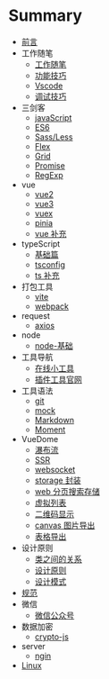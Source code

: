 # Summary

-   [前言](README.md)
-   工作随笔
    -   [工作随笔](工作随笔/工作随笔.md)
    -   [功能技巧](工作随笔/功能技巧.md)
    -   [Vscode](工作随笔/Vscode.md)
    -   [调试技巧](工作随笔/test.md)
-   三剑客
    -   [javaScript](三剑客/javaScript.md)
    -   [ES6](三剑客/ES6.md)
    -   [Sass/Less](三剑客/Sass'Less.md)
    -   [Flex](三剑客/Flex.md)
    -   [Grid](三剑客/Grid.md)
    -   [Promise](三剑客/Promise.md)
    -   [RegExp](三剑客/RegExp.md)
-   vue
    -   [vue2](vue/vue2.md)
    -   [vue3](vue/vue3.md)
    -   [vuex](vue/vuex.md)
    -   [pinia](vue/pinia.md)
    -   [vue 补充](vue/vue补充.md)
-   typeScript
    -   [基础篇](TypeScript/基础篇.md)
    -   [tsconfig](TypeScript/tsconfig.md)
    -   [ts 补充](TypeScript/ts补充.md)
-   打包工具
    -   [vite](打包工具/vite.md)
    -   [webpack](打包工具/webpack.md)
-   request
    -   [axios](request/axios.md)
-   node
    -   [node-基础](node/node基础.md)
-   工具导航
    -   [在线小工具](工具导航/在线小工具.md)
    -   [插件工具官网](工具导航/插件工具官网.md)
-   工具语法
    -   [git](工具语法/git.md)
    -   [mock](工具语法/mockjs.md)
    -   [Markdown](工具语法/Markdown.md)
    -   [Moment](工具语法/Moment.md)
-   VueDome
    -   [瀑布流](vueDemo/瀑布流.md)
    -   [SSR](vueDemo/SSR.md)
    -   [websocket](vueDemo/websocket.md)
    -   [storage 封装](vueDemo/storage封装.md)
    -   [web 分页搜索存储](vueDemo/web分页搜索存储.md)
    -   [虚拟列表](vueDemo/虚拟列表.md)
    -   [二维码显示](vueDemo/二维码显示.md)
    -   [canvas 图片导出](vueDemo/canvas图片导出.md)
    -   [表格导出](vueDemo/表格导出.md)
-   设计原则
    -   [类之间的关系](设计原则/类之间的关系.md)
    -   [设计原则](设计原则/设计原则.md)
    -   [设计模式](设计原则/设计模式.md)
-   [规范](规范/规范.md)
-   微信
    -   [微信公众号](WX/微信公众号.md)
-   数据加密
    -   [crypto-js](数据加密/crypto-js.md)
-   server
    -   [ngin](server/ngin.md)
-   [Linux](Linux/Linux.md)
